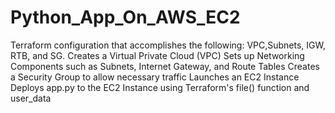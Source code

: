 # Python_App_On_AWS_EC2
Terraform configuration that accomplishes the following: VPC,Subnets, IGW, RTB, and SG.
Creates a Virtual Private Cloud (VPC)
Sets up Networking Components such as Subnets, Internet Gateway, and Route Tables
Creates a Security Group to allow necessary traffic
Launches an EC2 Instance
Deploys app.py to the EC2 Instance using Terraform's file() function and user_data
